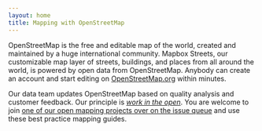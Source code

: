 ```yaml
---
layout: home
title: Mapping with OpenStreetMap
---
```


OpenStreetMap is the free and editable map of the world, created and maintained by a huge international community. Mapbox Streets, our customizable map layer of streets, buildings, and places from all around the world, is powered by open data from OpenStreetMap. Anybody can create an account and start editing on [OpenStreetMap.org](http://www.openstreetmap.org) within minutes.

Our data team updates OpenStreetMap based on quality analysis and customer feedback. Our principle is *[work in the open](https://www.mapbox.com/blog/osm-mapping-guide/)*. You are welcome to join [one of our open mapping projects over on the issue queue](https://github.com/mapbox/mapping/issues) and use these best practice mapping guides.